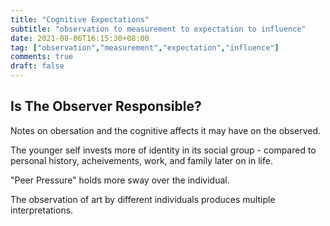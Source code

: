 ```yaml
---
title: "Cognitive Expectations"
subtitle: "observation to measurement to expectation to influence"
date: 2021-08-06T16:15:30+08:00
tag: ["observation","measurement","expectation","influence"]
comments: true
draft: false
---
```


## Is The Observer Responsible?  

Notes on obersation and the cognitive affects it may have on the observed.  

The younger self invests more of identity in its social group - compared to personal history, acheivements, work, and family later on in life.  

"Peer Pressure" holds more sway over the individual.  


The observation of art by different individuals produces multiple interpretations.  

